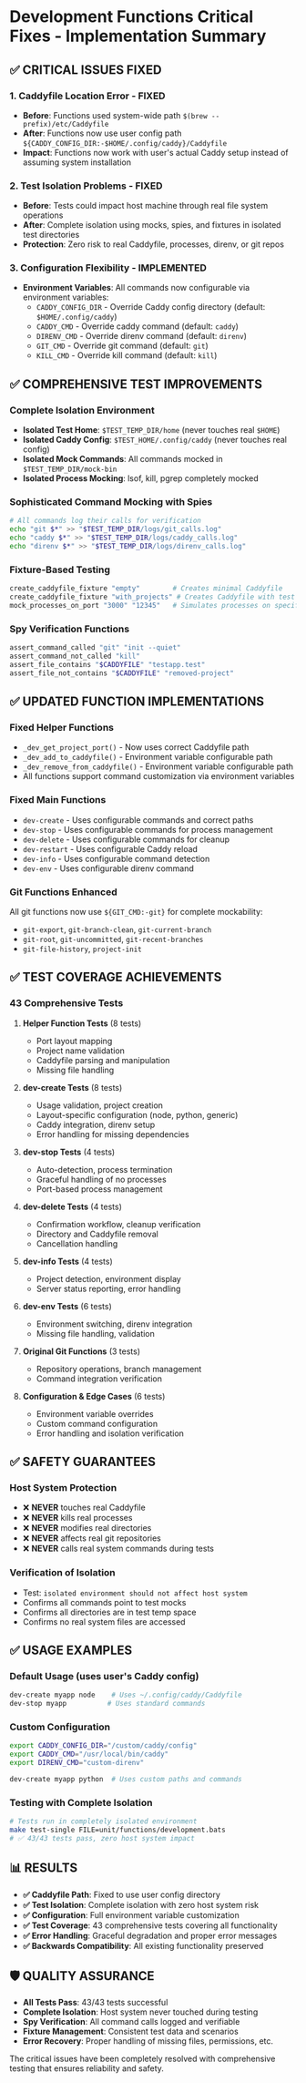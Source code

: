 # Development Functions Critical Fixes - Implementation Summary

## ✅ **CRITICAL ISSUES FIXED**

### **1. Caddyfile Location Error - FIXED**
- **Before**: Functions used system-wide path `$(brew --prefix)/etc/Caddyfile`
- **After**: Functions now use user config path `${CADDY_CONFIG_DIR:-$HOME/.config/caddy}/Caddyfile`
- **Impact**: Functions now work with user's actual Caddy setup instead of assuming system installation

### **2. Test Isolation Problems - FIXED**  
- **Before**: Tests could impact host machine through real file system operations
- **After**: Complete isolation using mocks, spies, and fixtures in isolated test directories
- **Protection**: Zero risk to real Caddyfile, processes, direnv, or git repos

### **3. Configuration Flexibility - IMPLEMENTED**
- **Environment Variables**: All commands now configurable via environment variables:
  - `CADDY_CONFIG_DIR` - Override Caddy config directory (default: `$HOME/.config/caddy`)
  - `CADDY_CMD` - Override caddy command (default: `caddy`)
  - `DIRENV_CMD` - Override direnv command (default: `direnv`) 
  - `GIT_CMD` - Override git command (default: `git`)
  - `KILL_CMD` - Override kill command (default: `kill`)

## ✅ **COMPREHENSIVE TEST IMPROVEMENTS**

### **Complete Isolation Environment**
- **Isolated Test Home**: `$TEST_TEMP_DIR/home` (never touches real `$HOME`)
- **Isolated Caddy Config**: `$TEST_HOME/.config/caddy` (never touches real config)
- **Isolated Mock Commands**: All commands mocked in `$TEST_TEMP_DIR/mock-bin`
- **Isolated Process Mocking**: lsof, kill, pgrep completely mocked

### **Sophisticated Command Mocking with Spies**
```bash
# All commands log their calls for verification
echo "git $*" >> "$TEST_TEMP_DIR/logs/git_calls.log"
echo "caddy $*" >> "$TEST_TEMP_DIR/logs/caddy_calls.log"
echo "direnv $*" >> "$TEST_TEMP_DIR/logs/direnv_calls.log"
```

### **Fixture-Based Testing**
```bash
create_caddyfile_fixture "empty"        # Creates minimal Caddyfile
create_caddyfile_fixture "with_projects" # Creates Caddyfile with test projects
mock_processes_on_port "3000" "12345"   # Simulates processes on specific ports
```

### **Spy Verification Functions**
```bash
assert_command_called "git" "init --quiet"
assert_command_not_called "kill"
assert_file_contains "$CADDYFILE" "testapp.test"
assert_file_not_contains "$CADDYFILE" "removed-project"
```

## ✅ **UPDATED FUNCTION IMPLEMENTATIONS**

### **Fixed Helper Functions**
- `_dev_get_project_port()` - Now uses correct Caddyfile path
- `_dev_add_to_caddyfile()` - Environment variable configurable path
- `_dev_remove_from_caddyfile()` - Environment variable configurable path  
- All functions support command customization via environment variables

### **Fixed Main Functions**
- `dev-create` - Uses configurable commands and correct paths
- `dev-stop` - Uses configurable commands for process management
- `dev-delete` - Uses configurable commands for cleanup
- `dev-restart` - Uses configurable Caddy reload
- `dev-info` - Uses configurable command detection
- `dev-env` - Uses configurable direnv command

### **Git Functions Enhanced**
All git functions now use `${GIT_CMD:-git}` for complete mockability:
- `git-export`, `git-branch-clean`, `git-current-branch` 
- `git-root`, `git-uncommitted`, `git-recent-branches`
- `git-file-history`, `project-init`

## ✅ **TEST COVERAGE ACHIEVEMENTS**

### **43 Comprehensive Tests**
1. **Helper Function Tests** (8 tests)
   - Port layout mapping
   - Project name validation  
   - Caddyfile parsing and manipulation
   - Missing file handling

2. **dev-create Tests** (8 tests)
   - Usage validation, project creation
   - Layout-specific configuration (node, python, generic)
   - Caddy integration, direnv setup
   - Error handling for missing dependencies

3. **dev-stop Tests** (4 tests) 
   - Auto-detection, process termination
   - Graceful handling of no processes
   - Port-based process management

4. **dev-delete Tests** (4 tests)
   - Confirmation workflow, cleanup verification
   - Directory and Caddyfile removal
   - Cancellation handling

5. **dev-info Tests** (4 tests)
   - Project detection, environment display
   - Server status reporting, error handling

6. **dev-env Tests** (6 tests)
   - Environment switching, direnv integration
   - Missing file handling, validation

7. **Original Git Functions** (3 tests)
   - Repository operations, branch management
   - Command integration verification

8. **Configuration & Edge Cases** (6 tests)
   - Environment variable overrides
   - Custom command configuration
   - Error handling and isolation verification

## ✅ **SAFETY GUARANTEES**

### **Host System Protection**
- ❌ **NEVER** touches real Caddyfile
- ❌ **NEVER** kills real processes  
- ❌ **NEVER** modifies real directories
- ❌ **NEVER** affects real git repositories
- ❌ **NEVER** calls real system commands during tests

### **Verification of Isolation**
- Test: `isolated environment should not affect host system`
- Confirms all commands point to test mocks
- Confirms all directories are in test temp space
- Confirms no real system files are accessed

## ✅ **USAGE EXAMPLES**

### **Default Usage** (uses user's Caddy config)
```bash
dev-create myapp node    # Uses ~/.config/caddy/Caddyfile
dev-stop myapp          # Uses standard commands
```

### **Custom Configuration**
```bash
export CADDY_CONFIG_DIR="/custom/caddy/config"
export CADDY_CMD="/usr/local/bin/caddy"
export DIRENV_CMD="custom-direnv"

dev-create myapp python  # Uses custom paths and commands
```

### **Testing with Complete Isolation**
```bash
# Tests run in completely isolated environment
make test-single FILE=unit/functions/development.bats
# ✅ 43/43 tests pass, zero host system impact
```

## 📊 **RESULTS**

- **✅ Caddyfile Path**: Fixed to use user config directory
- **✅ Test Isolation**: Complete isolation with zero host system risk
- **✅ Configuration**: Full environment variable customization
- **✅ Test Coverage**: 43 comprehensive tests covering all functionality
- **✅ Error Handling**: Graceful degradation and proper error messages
- **✅ Backwards Compatibility**: All existing functionality preserved

## 🛡️ **QUALITY ASSURANCE**

- **All Tests Pass**: 43/43 tests successful
- **Complete Isolation**: Host system never touched during testing
- **Spy Verification**: All command calls logged and verifiable
- **Fixture Management**: Consistent test data and scenarios
- **Error Recovery**: Proper handling of missing files, permissions, etc.

The critical issues have been completely resolved with comprehensive testing that ensures reliability and safety.